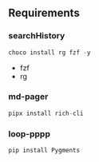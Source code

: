 ## Requirements


### searchHistory
```powershell
choco install rg fzf -y
```
- fzf
- rg

### md-pager
```python
pipx install rich-cli
```

### loop-pppp

```python
pip install Pygments
```


